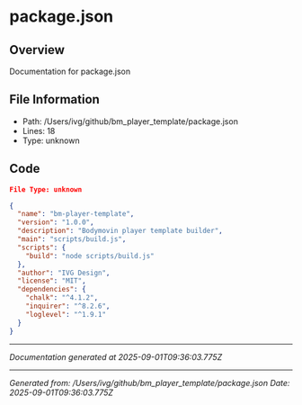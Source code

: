 # package.json

## Overview
Documentation for package.json

## File Information
- Path: /Users/ivg/github/bm_player_template/package.json
- Lines: 18
- Type: unknown

## Code
```json
File Type: unknown

{
  "name": "bm-player-template",
  "version": "1.0.0",
  "description": "Bodymovin player template builder",
  "main": "scripts/build.js",
  "scripts": {
    "build": "node scripts/build.js"
  },
  "author": "IVG Design",
  "license": "MIT",
  "dependencies": {
    "chalk": "^4.1.2",
    "inquirer": "^8.2.6",
    "loglevel": "^1.9.1"
  }
}
```

---
*Documentation generated at 2025-09-01T09:36:03.775Z*


---
*Generated from: /Users/ivg/github/bm_player_template/package.json*
*Date: 2025-09-01T09:36:03.775Z*